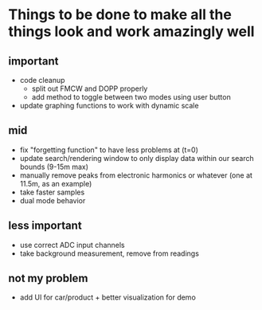 # Things to be done to make all the things look and work amazingly well

## important
- code cleanup
	- split out FMCW and DOPP properly
	- add method to toggle between two modes using user button
- update graphing functions to work with dynamic scale

## mid
- fix "forgetting function" to have less problems at (t=0)
- update search/rendering window to only display data within our search bounds (9-15m max)
- manually remove peaks from electronic harmonics or whatever (one at 11.5m, as an example)
- take faster samples
- dual mode behavior

## less important
- use correct ADC input channels
- take background measurement, remove from readings

## not my problem
- add UI for car/product + better visualization for demo